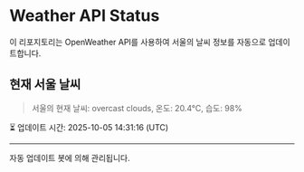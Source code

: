 
# Weather API Status

이 리포지토리는 OpenWeather API를 사용하여 서울의 날씨 정보를 자동으로 업데이트합니다.

## 현재 서울 날씨
> 서울의 현재 날씨: overcast clouds, 온도: 20.4°C, 습도: 98%

⏳ 업데이트 시간: 2025-10-05 14:31:16 (UTC)

---
자동 업데이트 봇에 의해 관리됩니다.

